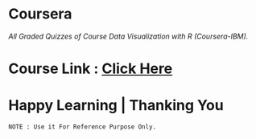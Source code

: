 # Coursera
*All Graded Quizzes of Course Data Visualization with R (Coursera-IBM).*

# Course Link : [Click Here](https://www.coursera.org/learn/data-visualization-r)

# Happy Learning | Thanking You

`NOTE : Use it For Reference Purpose Only.`
